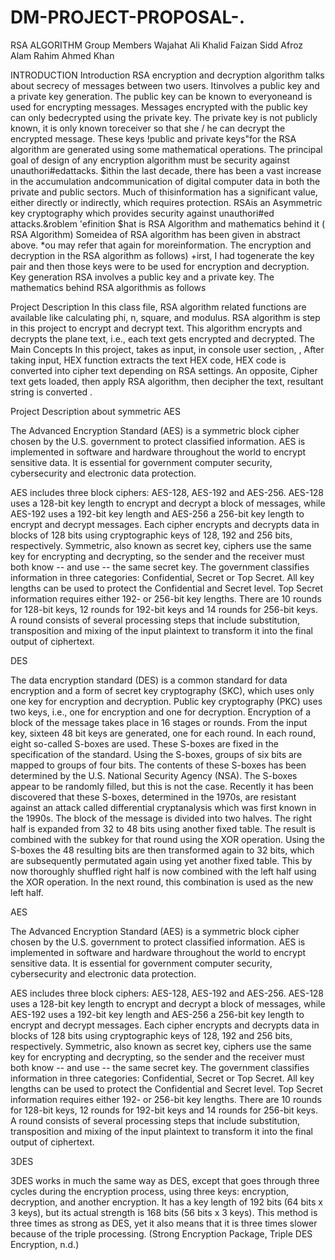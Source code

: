 # DM-PROJECT-PROPOSAL-.
RSA ALGORITHM
Group Members
Wajahat Ali Khalid
Faizan Sidd
Afroz Alam
Rahim Ahmed Khan

INTRODUCTION
 Introduction
RSA encryption and decryption algorithm talks about secrecy of messages between two users. Itinvolves a public key and a private key generation. The public key can be known to everyoneand is used for encrypting messages. Messages encrypted with the public key can only bedecrypted using the private key. The private key is not publicly known, it is only known toreceiver so that she / he can decrypt the encrypted message. These keys !public and private keys"for the RSA algorithm are generated using some mathematical operations. The principal goal of design of any encryption algorithm must be security against unauthori#edattacks. $ithin the last decade, there has been a vast increase in the accumulation andcommunication of digital computer data in both the private and public sectors. Much of thisinformation has a significant value, either directly or indirectly, which requires protection. RSAis an Asymmetric key cryptography which provides security against unauthori#ed attacks.&roblem 'efinition $hat is RSA Algorithm and mathematics behind it ( RSA Algorithm) Someidea of RSA algorithm has been given in abstract above. *ou may refer that again for moreinformation. The encryption and decryption in the RSA algorithm as follows) +irst, I had togenerate the key pair and then those keys were to be used for encryption and decryption. Key generation RSA involves a public key and a private key. The mathematics behind RSA algorithmis as follows

Project Description
In this class file, RSA algorithm related functions are available like calculating phi, n, square, and modulus. RSA algorithm is step in this project to encrypt and decrypt text. This algorithm encrypts and decrypts the plane text, i.e., each text gets encrypted and decrypted.
The Main Concepts In this project, takes as input, in console user section, , After taking input, HEX function extracts the text HEX code, HEX code is converted into cipher text depending on RSA settings. An opposite, Cipher text gets loaded, then apply RSA algorithm, then decipher the text, resultant string is converted .

Project Description about symmetric 
AES

The Advanced Encryption Standard (AES) is a symmetric block cipher chosen by the U.S. government to protect classified information. AES is implemented in software and hardware throughout the world to encrypt sensitive data. It is essential for government computer security, cybersecurity and electronic data protection.

AES includes three block ciphers: AES-128, AES-192 and AES-256.
AES-128 uses a 128-bit key length to encrypt and decrypt a block of messages, while AES-192 uses a 192-bit key length and AES-256 a 256-bit key length to encrypt and decrypt messages. Each cipher encrypts and decrypts data in blocks of 128 bits using cryptographic keys of 128, 192 and 256 bits, respectively.
Symmetric, also known as secret key, ciphers use the same key for encrypting and decrypting, so the sender and the receiver must both know -- and use -- the same secret key. The government classifies information in three categories: Confidential, Secret or Top Secret. All key lengths can be used to protect the Confidential and Secret level. Top Secret information requires either 192- or 256-bit key lengths.
There are 10 rounds for 128-bit keys, 12 rounds for 192-bit keys and 14 rounds for 256-bit keys. A round consists of several processing steps that include substitution, transposition and mixing of the input plaintext to transform it into the final output of ciphertext.

DES


The data encryption standard (DES) is a common standard for data encryption and a form of secret key cryptography (SKC), which uses only one key for encryption and decryption. Public key cryptography (PKC) uses two keys, i.e., one for encryption and one for decryption.
Encryption of a block of the message takes place in 16 stages or rounds. From the input key, sixteen 48 bit keys are generated, one for each round. In each round, eight so-called S-boxes are used. These S-boxes are fixed in the specification of the standard. Using the S-boxes, groups of six bits are mapped to groups of four bits. The contents of these S-boxes has been determined by the U.S. National Security Agency (NSA). The S-boxes appear to be randomly filled, but this is not the case. Recently it has been discovered that these S-boxes, determined in the 1970s, are resistant against an attack called differential cryptanalysis which was first known in the 1990s.
The block of the message is divided into two halves. The right half is expanded from 32 to 48 bits using another fixed table. The result is combined with the subkey for that round using the XOR operation. Using the S-boxes the 48 resulting bits are then transformed again to 32 bits, which are subsequently permutated again using yet another fixed table. This by now thoroughly shuffled right half is now combined with the left half using the XOR operation. In the next round, this combination is used as the new left half.

AES

The Advanced Encryption Standard (AES) is a symmetric block cipher chosen by the U.S. government to protect classified information. AES is implemented in software and hardware throughout the world to encrypt sensitive data. It is essential for government computer security, cybersecurity and electronic data protection.

AES includes three block ciphers: AES-128, AES-192 and AES-256.
AES-128 uses a 128-bit key length to encrypt and decrypt a block of messages, while AES-192 uses a 192-bit key length and AES-256 a 256-bit key length to encrypt and decrypt messages. Each cipher encrypts and decrypts data in blocks of 128 bits using cryptographic keys of 128, 192 and 256 bits, respectively.
Symmetric, also known as secret key, ciphers use the same key for encrypting and decrypting, so the sender and the receiver must both know -- and use -- the same secret key. The government classifies information in three categories: Confidential, Secret or Top Secret. All key lengths can be used to protect the Confidential and Secret level. Top Secret information requires either 192- or 256-bit key lengths.
There are 10 rounds for 128-bit keys, 12 rounds for 192-bit keys and 14 rounds for 256-bit keys. A round consists of several processing steps that include substitution, transposition and mixing of the input plaintext to transform it into the final output of ciphertext.

3DES


3DES works in much the same way as DES, except that goes through three cycles during the encryption process, using three keys: encryption, decryption, and another encryption. It has a key length of 192 bits (64 bits x 3 keys), but its actual strength is 168 bits (56 bits x 3 keys). This method is three times as strong as DES, yet it also means that it is three times slower because of the triple processing. (Strong Encryption Package, Triple DES Encryption, n.d.)
